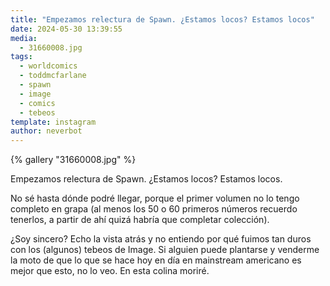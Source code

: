```yaml
---
title: "Empezamos relectura de Spawn. ¿Estamos locos? Estamos locos"
date: 2024-05-30 13:39:55
media: 
  - 31660008.jpg
tags: 
  - worldcomics
  - toddmcfarlane
  - spawn
  - image
  - comics
  - tebeos
template: instagram
author: neverbot
---
```


{% gallery "31660008.jpg" %}

Empezamos relectura de Spawn. ¿Estamos locos? Estamos locos.

No sé hasta dónde podré llegar, porque el primer volumen no lo tengo completo en grapa (al menos los 50 o 60 primeros números recuerdo tenerlos, a partir de ahí quizá habría que completar colección).

¿Soy sincero? Echo la vista atrás y no entiendo por qué fuimos tan duros con los (algunos) tebeos de Image. Si alguien puede plantarse y venderme la moto de que lo que se hace hoy en día en mainstream americano es mejor que esto, no lo veo. En esta colina moriré.


